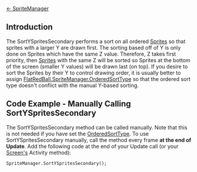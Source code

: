 [\<- SpriteManager](/frb/docs/index.php?title=FlatRedBall.SpriteManager "FlatRedBall.SpriteManager")

## Introduction

The SortYSpritesSecondary performs a sort on all ordered [Sprites](/frb/docs/index.php?title=Sprite "Sprite") so that sprites with a larger Y are drawn first. The sorting based off of Y is only done on Sprites which have the same Z value. Therefore, Z takes first priority, then [Sprites](/frb/docs/index.php?title=Sprite "Sprite") with the same Z will be sorted so Sprites at the bottom of the screen (smaller Y values) will be drawn last (on top). If you desire to sort the Sprites by their Y to control drawing order, it is usually better to assign [FlatRedBall.SpriteManager.OrderedSortType](/frb/docs/index.php?title=FlatRedBall.SpriteManager.OrderedSortType "FlatRedBall.SpriteManager.OrderedSortType") so that the ordered sort type doesn't conflict with the manual Y-based sorting.

## Code Example - Manually Calling SortYSpritesSecondary

The SortYSpritesSecondary method can be called manually. Note that this is not needed if you have set the [OrderedSortType](/documentation/api/flatredball/spritemanager/orderedsorttype.md). To use SortYSpritesSecondary manually, call the method every frame **at the end of Update**. Add the following code at the end of your Update call (or your [Screen's](/frb/docs/index.php?title=Screen "Screen") Activity method):

    SpriteManager.SortYSpritesSecondary();
